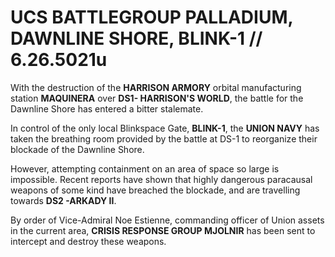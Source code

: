 # UCS BATTLEGROUP PALLADIUM, DAWNLINE SHORE, BLINK-1 // 6.26.5021u
With the destruction of the **HARRISON ARMORY** orbital manufacturing station **MAQUINERA** over **DS1- HARRISON'S WORLD**, the battle for the Dawnline Shore has entered a bitter stalemate.

In control of the only local Blinkspace Gate, **BLINK-1**, the **UNION NAVY** has taken the breathing room provided by the battle at DS-1 to reorganize their blockade of the Dawnline Shore.

However, attempting containment on an area of space so large is impossible. Recent reports have shown that highly dangerous paracausal weapons of some kind have breached the blockade, and are travelling towards **DS2 -ARKADY II**.

By order of Vice-Admiral Noe Estienne, commanding officer of Union assets in the current area, **CRISIS RESPONSE GROUP MJOLNIR** has been sent to intercept and destroy these weapons.
